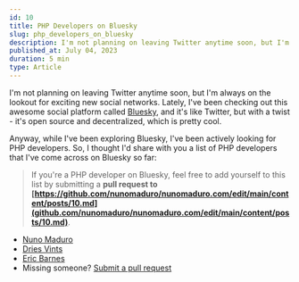```yaml
---
id: 10
title: PHP Developers on Bluesky
slug: php_developers_on_bluesky
description: I'm not planning on leaving Twitter anytime soon, but I'm always on the lookout for exciting new social networks. Lately, I've been checking out this awesome social platform called [Bluesky](https://bsky.app/), and it's like Twitter, but with a twist - it's open source and decentralized, which is pretty cool.
published_at: July 04, 2023
duration: 5 min
type: Article
---
```


I'm not planning on leaving Twitter anytime soon, but I'm always on the lookout for exciting new social networks. Lately, I've been checking out this awesome social platform called [Bluesky](https://bsky.app/), and it's like Twitter, but with a twist - it's open source and decentralized, which is pretty cool.

Anyway, while I've been exploring Bluesky, I've been actively looking for PHP developers. So, I thought I'd share with you a list of PHP developers that I've come across on Bluesky so far:

> If you're a PHP developer on Bluesky, feel free to add yourself to this list by submitting a **pull request to [https://github.com/nunomaduro/nunomaduro.com/edit/main/content/posts/10.md](github.com/nunomaduro/nunomaduro.com/edit/main/content/posts/10.md)**.

- [Nuno Maduro](https://bsky.app/profile/nunomaduro.bsky.social)
- [Dries Vints](https://bsky.app/profile/driesvints.bsky.social)
- [Eric Barnes](https://bsky.app/profile/ericlbarnes.bsky.social)
- Missing someone? [Submit a pull request](github.com/nunomaduro/nunomaduro.com/edit/main/content/posts/10.md)